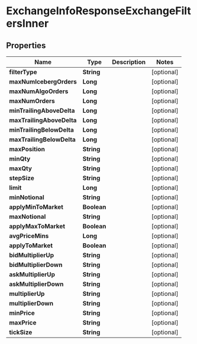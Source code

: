 

# ExchangeInfoResponseExchangeFiltersInner


## Properties

| Name | Type | Description | Notes |
|------------ | ------------- | ------------- | -------------|
|**filterType** | **String** |  |  [optional] |
|**maxNumIcebergOrders** | **Long** |  |  [optional] |
|**maxNumAlgoOrders** | **Long** |  |  [optional] |
|**maxNumOrders** | **Long** |  |  [optional] |
|**minTrailingAboveDelta** | **Long** |  |  [optional] |
|**maxTrailingAboveDelta** | **Long** |  |  [optional] |
|**minTrailingBelowDelta** | **Long** |  |  [optional] |
|**maxTrailingBelowDelta** | **Long** |  |  [optional] |
|**maxPosition** | **String** |  |  [optional] |
|**minQty** | **String** |  |  [optional] |
|**maxQty** | **String** |  |  [optional] |
|**stepSize** | **String** |  |  [optional] |
|**limit** | **Long** |  |  [optional] |
|**minNotional** | **String** |  |  [optional] |
|**applyMinToMarket** | **Boolean** |  |  [optional] |
|**maxNotional** | **String** |  |  [optional] |
|**applyMaxToMarket** | **Boolean** |  |  [optional] |
|**avgPriceMins** | **Long** |  |  [optional] |
|**applyToMarket** | **Boolean** |  |  [optional] |
|**bidMultiplierUp** | **String** |  |  [optional] |
|**bidMultiplierDown** | **String** |  |  [optional] |
|**askMultiplierUp** | **String** |  |  [optional] |
|**askMultiplierDown** | **String** |  |  [optional] |
|**multiplierUp** | **String** |  |  [optional] |
|**multiplierDown** | **String** |  |  [optional] |
|**minPrice** | **String** |  |  [optional] |
|**maxPrice** | **String** |  |  [optional] |
|**tickSize** | **String** |  |  [optional] |



